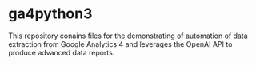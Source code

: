 # ga4python3
This repository conains files for the demonstrating of automation of data extraction from Google Analytics 4 and leverages the OpenAI API to produce advanced data reports.
